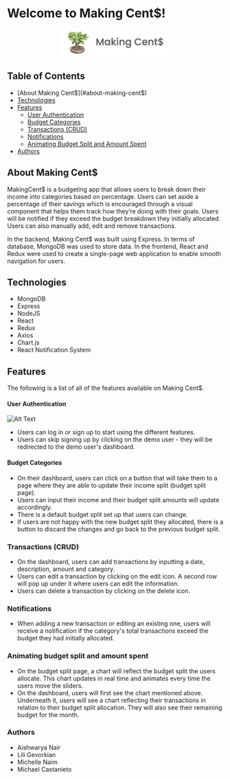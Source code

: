 # Welcome to Making Cent$!
<p align="center">
    <a href="https://making--cents.herokuapp.com/#/" target="_blank">
        <img width="50%" src="images/making-cent$-logo.png" alt="Making Cent$ logo">
    </a>
</p>

## Table of Contents

  * [About Making Cent$](#about-making-cent$)
  * [Technologies](#technologies)
  * [Features](#features)
    * [User Authentication](#user-authentication)
    * [Budget Categories](#budget-categories)
    * [Transactions (CRUD)](#transactions-crud)
    * [Notifications](#notifications)
    * [Animating Budget Split and Amount Spent](#animating-budget-split-and-amount-spent)
  * [Authors](#authors)

## About Making Cent$

MakingCent$ is a budgeting app that allows users to break down their income into categories based on percentage. Users can set aside a percentage of their savings which is encouraged through a visual component that helps them track how they’re doing with their goals. Users will be notified if they exceed the budget breakdown they initially allocated. Users can also manually add, edit and remove transactions.

In the backend, Making Cent$ was built using Express. In terms of database, MongoDB was used to store data. In the frontend, React and Redux were used to create a single-page web application to enable smooth navigation for users.

## Technologies

* MongoDB
* Express
* NodeJS
* React
* Redux
* Axios
* Chart.js
* React Notification System

## Features

The following is a list of all of the features available on Making Cent$.

#### User Authentication

![Alt Text](https://github.com/michellenaim/MERN/blob/main/screenshots/user_auth.gif)

* Users can log in or sign up to start using the different features.
* Users can skip signing up by clicking on the demo user - they will be redirected to the demo user's dashboard.

#### Budget Categories



* On their dashboard, users can click on a button that will take them to a page where they are able to update their income split (budget split page).
* Users can input their income and their budget split amounts will update accordingly.
* There is a default budget split set up that users can change.
* If users are not happy with the new budget split they allocated, there is a button to discard the changes and go back to the previous budget split.

### Transactions (CRUD)

* On the dashboard, users can add transactions by inputting a date, description, amount and category.
* Users can edit a transaction by clicking on the edit icon. A second row will pop up under it where users can edit the information.
* Users can delete a transaction by clicking on the delete icon.

### Notifications

* When adding a new transaction or editing an existing one, users will receive a notification if the category's total transactions exceed the budget they had initially allocated.

### Animating budget split and amount spent 

* On the budget split page, a chart will reflect the budget split the users allocate. This chart updates in real time and animates every time the users move the sliders.
* On the dashboard, users will first see the chart mentioned above. Underneath it, users will see a chart reflecting their transactions in relation to their budget split allocation. They will also see their remaining budget for the month.

### Authors
- Aishwarya Nair
- Lili Gevorkian
- Michelle Naim
- Michael Castanieto